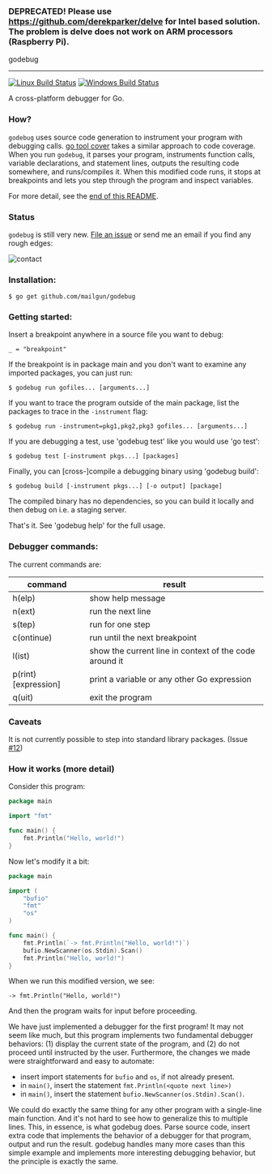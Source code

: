 ### DEPRECATED! Please use https://github.com/derekparker/delve for Intel based solution. The problem is delve does not work on ARM processors (Raspberry Pi).

godebug

-------
[![Linux Build Status](https://img.shields.io/travis/mailgun/godebug/master.svg?label=linux)](https://travis-ci.org/mailgun/godebug)
[![Windows Build Status](https://img.shields.io/appveyor/ci/jeremyschlatter/godebug/master.svg?label=windows)](https://ci.appveyor.com/project/jeremyschlatter/godebug/branch/master)


A cross-platform debugger for Go.

### How?

`godebug` uses source code generation to instrument your program with debugging calls. [go tool cover](http://blog.golang.org/cover) takes a similar approach to code coverage. When you run `godebug`, it parses your program, instruments function calls, variable declarations, and statement lines, outputs the resulting code somewhere, and runs/compiles it. When this modified code runs, it stops at breakpoints and lets you step through the program and inspect variables.

For more detail, see the [end of this README](#how-it-works-more-detail).

### Status

`godebug` is still very new. [File an issue](https://github.com/mailgun/godebug/issues/new) or send me an email if you find any rough edges:

![contact](https://s3.amazonaws.com/f.cl.ly/items/1d0i0W2e3F1K0L3K0Y1N/contact.png)

### Installation:

    $ go get github.com/mailgun/godebug

### Getting started:

Insert a breakpoint anywhere in a source file you want to debug:

    _ = "breakpoint"

If the breakpoint is in package main and you don't want to examine any imported packages, you can just run:

    $ godebug run gofiles... [arguments...]

If you want to trace the program outside of the main package, list the packages to trace in the `-instrument` flag:

    $ godebug run -instrument=pkg1,pkg2,pkg3 gofiles... [arguments...]

If you are debugging a test, use 'godebug test' like you would use 'go test':

    $ godebug test [-instrument pkgs...] [packages]

Finally, you can [cross-]compile a debugging binary using 'godebug build':

    $ godebug build [-instrument pkgs...] [-o output] [package]

The compiled binary has no dependencies, so you can build it locally and then debug on i.e. a staging server.

That's it. See 'godebug help' for the full usage.

### Debugger commands:

The current commands are:

command              | result
---------------------|------------------------
h(elp)               | show help message
n(ext)               | run the next line
s(tep)               | run for one step
c(ontinue)           | run until the next breakpoint
l(ist)               | show the current line in context of the code around it
p(rint) [expression] | print a variable or any other Go expression
q(uit)               | exit the program

### Caveats

It is not currently possible to step into standard library packages. (Issue [#12](https://github.com/mailgun/godebug/issues/12))

### How it works (more detail)

Consider this program:

```go
package main

import "fmt"

func main() {
    fmt.Println("Hello, world!")
}
```

Now let's modify it a bit:

```go
package main

import (
    "bufio"
    "fmt"
    "os"
)

func main() {
    fmt.Println(`-> fmt.Println("Hello, world!")`)
    bufio.NewScanner(os.Stdin).Scan()
    fmt.Println("Hello, world!")
}
```

When we run this modified version, we see:

    -> fmt.Println("Hello, world!")

And then the program waits for input before proceeding.

We have just implemented a debugger for the first program! It may not seem like much, but this program implements two fundamental debugger behaviors: (1) display the current state of the program, and (2) do not proceed until instructed by the user. Furthermore, the changes we made were straightforward and easy to automate:

  * insert import statements for `bufio` and `os`, if not already present.
  * in `main()`, insert the statement `fmt.Println(<quote next line>)`
  * in `main()`, insert the statement `bufio.NewScanner(os.Stdin).Scan()`.

We could do exactly the same thing for any other program with a single-line main function. And it's not hard to see how to generalize this to multiple lines. This, in essence, is what godebug does. Parse source code, insert extra code that implements the behavior of a debugger for that program, output and run the result. godebug handles many more cases than this simple example and implements more interesting debugging behavior, but the principle is exactly the same.
